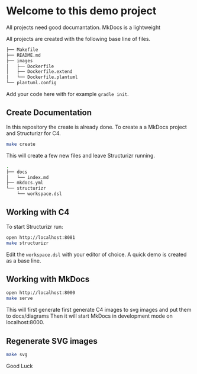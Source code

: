 # Welcome to this demo project

All projects need good documantation. MkDocs is a lightweight

All projects are created with the following base line of files.

```bash
├── Makefile
├── README.md
├── images
│   ├── Dockerfile
│   ├── Dockerfile.extend
│   └── Dockerfile.plantuml
└── plantuml.config
```

Add your code here with for example `gradle init`.

## Create Documentation

In this repository the create is already done.
To create a a MkDocs project and Structurizr for C4.

``` bash
make create 
```

This will create a few new files and leave Structurizr running.

``` bash
.
├── docs
│   └── index.md
├── mkdocs.yml
└── structurizr
    └── workspace.dsl
```

## Working with C4

To start Structurizr run:

```bash
open http://localhost:8081
make structurizr
```

Edit the `workspace.dsl` with your editor of choice.
A quick demo is created as a base line.

## Working with MkDocs

```bash
open http://localhost:8000
make serve
```

This will first generate first generate C4 images to svg images and put them to docs/diagrams
Then it will start MkDocs in development mode on localhost:8000.

## Regenerate SVG images

```bash
make svg
```

Good Luck







